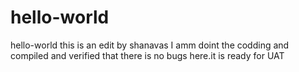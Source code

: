 # hello-world
hello-world
this is an edit by shanavas
I amm doint the codding and compiled and verified that there is no bugs here.it is ready for UAT
